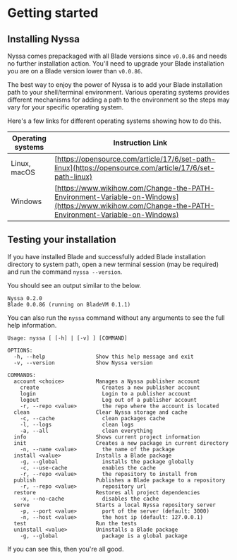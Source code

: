 # Getting started

## Installing Nyssa

Nyssa comes prepackaged with all Blade versions since `v0.0.86` and needs no further installation action. You'll need to upgrade your Blade installation you are on a Blade version lower than `v0.0.86`.

The best way to enjoy the power of Nyssa is to add your Blade installation path to your shell/terminal environment. Various operating systems provides different mechanisms for adding a path to the environment so the steps may vary for your specific operating system.

Here's a few links for different operating systems showing how to do this.

| Operating systems | Instruction Link |
|------------------|------------------|
| Linux, macOS | [https://opensource.com/article/17/6/set-path-linux](https://opensource.com/article/17/6/set-path-linux) |
| Windows | [https://www.wikihow.com/Change-the-PATH-Environment-Variable-on-Windows](https://www.wikihow.com/Change-the-PATH-Environment-Variable-on-Windows) |


## Testing your installation

If you have installed Blade and successfully added Blade installation directory to system path, open a new terminal session (may be required) and run the command `nyssa --version`.

You should see an output similar to the below.

```
Nyssa 0.2.0
Blade 0.0.86 (running on BladeVM 0.1.1)
```

You can also run the `nyssa` command without any arguments to see the full help information.

```
Usage: nyssa [ [-h] | [-v] ] [COMMAND]

OPTIONS:
  -h, --help                Show this help message and exit
  -v, --version             Show Nyssa version

COMMANDS:
  account <choice>          Manages a Nyssa publisher account
    create                    Creates a new publisher account
    login                     Login to a publisher account
    logout                    Log out of a publisher account
    -r, --repo <value>        the repo where the account is located
  clean                     Clear Nyssa storage and cache
    -c, --cache               clean packages cache
    -l, --logs                clean logs
    -a, --all                 clean everything
  info                      Shows current project information
  init                      Creates a new package in current directory
    -n, --name <value>        the name of the package
  install <value>           Installs a Blade package
    -g, --global              installs the package globally
    -c, --use-cache           enables the cache
    -r, --repo <value>        the repository to install from
  publish                   Publishes a Blade package to a repository
    -r, --repo <value>        repository url
  restore                   Restores all project dependencies
    -x, --no-cache            disables the cache
  serve                     Starts a local Nyssa repository server
    -p, --port <value>        port of the server (default: 3000)
    -n, --host <value>        the host ip (default: 127.0.0.1)
  test                      Run the tests
  uninstall <value>         Uninstalls a Blade package
    -g, --global              package is a global package
```

If you can see this, then you're all good.
